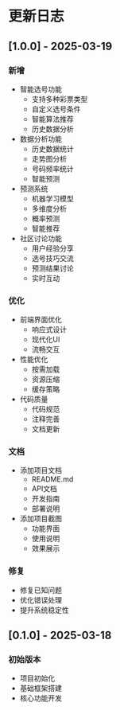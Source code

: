 # 更新日志

## [1.0.0] - 2025-03-19

### 新增
- 智能选号功能
  - 支持多种彩票类型
  - 自定义选号条件
  - 智能算法推荐
  - 历史数据分析
- 数据分析功能
  - 历史数据统计
  - 走势图分析
  - 号码频率统计
  - 智能预测
- 预测系统
  - 机器学习模型
  - 多维度分析
  - 概率预测
  - 智能推荐
- 社区讨论功能
  - 用户经验分享
  - 选号技巧交流
  - 预测结果讨论
  - 实时互动

### 优化
- 前端界面优化
  - 响应式设计
  - 现代化UI
  - 流畅交互
- 性能优化
  - 按需加载
  - 资源压缩
  - 缓存策略
- 代码质量
  - 代码规范
  - 注释完善
  - 文档更新

### 文档
- 添加项目文档
  - README.md
  - API文档
  - 开发指南
  - 部署说明
- 添加项目截图
  - 功能界面
  - 使用说明
  - 效果展示

### 修复
- 修复已知问题
- 优化错误处理
- 提升系统稳定性

## [0.1.0] - 2025-03-18

### 初始版本
- 项目初始化
- 基础框架搭建
- 核心功能开发 